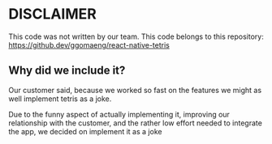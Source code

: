 # DISCLAIMER

This code was not written by our team. This code belongs to this repository: https://github.dev/ggomaeng/react-native-tetris

## Why did we include it?

Our customer said, because we worked so fast on the features we might as well implement tetris as a joke.

Due to the funny aspect of actually implementing it, improving our relationship with the customer, and the rather low effort needed to integrate the app, we decided on implement it as a joke
